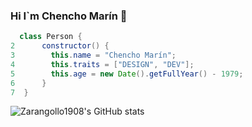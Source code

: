 ### Hi I`m Chencho Marín 👋
```java
  class Person {
2      constructor() {
3        this.name = "Chencho Marín";
4        this.traits = ["DESIGN", "DEV"];
5        this.age = new Date().getFullYear() - 1979;
6      }
7  }
```
![Zarangollo1908's GitHub stats](https://github-readme-stats.vercel.app/api?username=Zarangollo1908)



<!--
**Zarangollo1908/Zarangollo1908** is a ✨ _special_ ✨ repository because its `README.md` (this file) appears on your GitHub profile.

Here are some ideas to get you started:

- 🔭 I’m currently working on ...
- 🌱 I’m currently learning ...
- 👯 I’m looking to collaborate on ...
- 🤔 I’m looking for help with ...
- 💬 Ask me about ...
- 📫 How to reach me: ...
- 😄 Pronouns: ...
- ⚡ Fun fact: ...
-->
